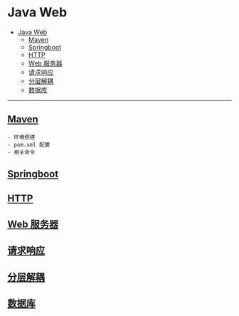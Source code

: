 # Java Web

- [Java Web](#java-web)
  - [Maven](#maven)
  - [Springboot](#springboot)
  - [HTTP](#http)
  - [Web 服务器](#web-服务器)
  - [请求响应](#请求响应)
  - [分层解耦](#分层解耦)
  - [数据库](#数据库)

---

## [Maven][Maven]

    - 环境搭建
    - pom.xml 配置
    - 相关命令

## [Springboot][Springboot]

## [HTTP][HTTP]

## [Web 服务器][Web 服务器]

## [请求响应][请求响应]

## [分层解耦][分层解耦]

## [数据库][数据库]

[Maven]:(https://maven.apache.org/)
[Springboot]:Note/Springboot.md
[HTTP]:Note/HTTP.md
[Web 服务器]:Note/Web服务器.md
[请求响应]:Note/请求响应.md
[分层解耦]:Note/分层解耦.md
[数据库]:Note/数据库.md
